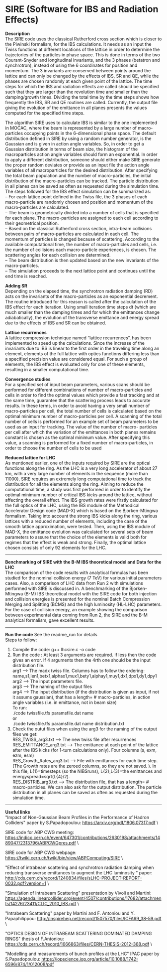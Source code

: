 # SIRE (Software for IBS and Radiation Effects)
**Description**\
The SIRE code uses the classical Rutherford cross section which is closer to the Piwinski
formalism, for the IBS calculations. It needs as an input the Twiss functions at different locations
of the lattice in order to determine the trajectories of the particles in phase space. This is done
in terms of the two Courant-Snyder and longitudinal invariants, and the 3 phases (betatron and
synchrotron), instead of using the 6 coordinates for position and momentum. The 3 invariants
are conserved between points around the lattice and can only be changed by the effects of IBS,
SR and QE, while the phases are chosen randomly at each given point of the lattice. The time
steps for which the IBS and radiation effects are called should be specified such that they are
larger than the revolution time and smaller than the damping/growth times. Dividing the total
time by the time steps shows how frequently the IBS, SR and QE routines are called. Currently,
the output file giving the evolution of the emittance in all planes presents the values computed
for the specified time steps.

The algorithm SIRE uses to calculate IBS is similar to the one implemented in MOCAC,
where the beam is represented by a large number of macro-particles occupying points in the
6-dimensional phase space. The default distribution defined in SIRE by using a random number
generator, is the Gaussian and is given in action angle variables. So, in order to get a Gaussian
distribution in terms of beam size, the histogram of the macroparticles action angle variables
should form an exponential. In order to apply a different
distribution, someone should either make SIRE generate the proper random deviates or provide
as an input file the action angle variables of all macroparticles for the desired distribution. After
specifying the total beam population and the number of macro-particles, the initial distribution
of the macro-particles can be tracked. The particle distribution in all planes can be saved as
often as requested during the simulation time.\
The steps followed for the IBS effect simulation can be summarized as:\
– For each lattice point defined in the Twiss file, the 3 phases of each macro-particle are
randomly chosen and position and momentum of the macro-particles are calculated.\
– The beam is geometrically divided into a number of cells that is specified for each plane. The
macro-particles are assigned to each cell according to their geometrical position.\
– Based on the classical Rutherford cross section, intra-beam collisions between pairs of
macro-particles are calculated in each cell. The momentum of particles is changed because
of scattering. According to the available computational time, the number of macro-particles
and cells, i.e. the number of collisions each macro-particle experiences, is chosen. The
scattering angles for each collision are determined.\
– The beam distribution is then updated based on the new invariants of the macro-particles.\
– The simulation proceeds to the next lattice point and continues until the end time is reached.

**Adding SR**\
Depending on the elapsed time, the synchrotron radiation damping (RD) acts on the invariants of the macro-particles as an exponential decrement. The routine introduced for this reason
is called after the calculation of the IBS effect for each iteration. Using small iteration time
steps dt (which are much smaller than the damping times and for which the emittances change
adiabatically), the evolution of the transverse emittance and energy spread due to the effects of
IBS and SR can be obtained.

**Lattice recurrences**\
A lattice compression technique named “lattice recurrences”, has been implemented to speed
up the calculations. Since the increase of the invariants due to IBS is linear to the first order
in the traveling time along an element, elements of the full lattice with optics functions differing
less than a specified precision value are considered equal. For such a group of elements, the IBS
effect is evaluated only for one of these elements, resulting in a smaller computational time.

**Convergence studies**\
For a specified set of input beam parameters, various scans should be performed for different combinations of number of macro-particles and cells in order to find the optimal values which provide
a fast tracking and at the same time, guarantee that the scattering process leads to accurate results. In these terms, in order to avoid having a very small number of macro-particles per cell,
the total number of cells is calculated based on the optimal minimum number of macro-particles per cell. A scanning of the total number of cells is performed for an example set of beam parameters
to be used as an input for tracking. The value of the number of macro-
particles per cell after which the variation of the emittances in both planes remains constant is
chosen as the optimal minimum value. After specifying this value, a scanning is performed for a
fixed number of macro-particles, in order to choose the number of cells to be used

**Reduced lattice for LHC**\
As mentioned earlier, one of the inputs required by SIRE are the optical functions along the ring.
As the LHC is a very long accelerator of about 27 km, with a very large number of elements in
the sequence (more than 11000), SIRE requires an extremely long computational time to track
the distribution for all the elements along the ring. Aiming to reduce the computational time,
a study was first performed in order to identify the optimal minimum number of critical IBS
kicks around the lattice, without affecting the overall effect. The IBS growth rates were firstly
calculated for the full optics of the LHC, using the IBS module of the Methodical Accelerator
Design code (MAD-X) which is based on the Bjorken-Mtingwa formalism.
Taking into account the strong IBS kicks along the ring, various lattices with a reduced
number of elements, including the case of the smooth lattice approximation, were tested. Then,
using the IBS module of MAD-X, the emittance evolution was calculated for several sets of beam
parameters to assure that the choice of the elements is valid both for regimes that the effect is
weak and strong. Finally, the optimal lattice chosen consists of only 92 elements for the LHC.
***
**Benchmarking of SIRE with the B-M IBS theoretical model and Data for the LHC**\
The comparison of the code results with analytical formulas has been studied for the
nominal collision energy (7 TeV) for various initial parameters cases. Also, a comparison of
LHC data from Run 2 with simulations performed with SIRE is discussed in. A benchmarking of the Bjorken-Mtingwa (B-M) IBS theoretical model with the SIRE code for
both injection and collision energies is presented for the nominal Batch Compression Merging
and Splitting (BCMS) and the high luminosity (HL-LHC) parameters. For the case
of collision energy, an example showing the comparison between experimental data coming from
Run 2, the SIRE and the B-M analytical formalism, gave excellent results.
***
**Run the code**
See the readme_run for details\
Steps to follow:
1. Compile the code:
  g++ lhcsire.c -o code
2. Run the code :
At least 3 arguments are required. If less then the code gives an error. If 4 arguments then the 4rth one should be the input distribution file.\
  arg1 --> The madx twiss file. Columns has to follow the ordering: name,s1,len1,betx1,alphax1,mux1,bety1,alphay1,muy1,dx1,dpx1,dy1,dpy1\
  arg2 --> The input parameters file. \
  arg3 --> The naming of the output files\
  arg4 --> The input distribution (if the distribution is given as input, if not it assums gaussian), that has a length= # macro-particles, in action angle variables (i.e. in emittance, not in beam size)\
To run:\
  ./code twissfile.tfs paramsfile.dat name\
  or\
  ./code twissfile.tfs paramsfile.dat name distribution.txt
3. Check the outut files when using the arg3 for the naming of the output files we get:\
  RES_TWISS_arg3.txt --> The new twiss file after recurrences\
  RES_EMITTANCE_arg3.txt --> The emittance at each point of the lattice after the IBS kicks (for 1-turn calculations only). Four columns (s, exm, ezm, esm)\
  RES_Growth_Rates_arg3.txt --> File with emittances for each time step. (The Growth rates are the zeroed columns, so they are not saved. ). In this file, L{1}=timesteps (so the NIBSruns), L{2},L{3}=the emittances and energyspread=sqrt(L{4}/2).\
  RES_DISTRIB_arg3.txt --> The distribution file, that has a length= # macro-particles. We can also ask for the output distribution. The particle distribution in all planes can be saved as often as requested during the simulation time.
  
***
**Useful links**\
"Impact of Non-Gaussian Beam Profiles in the Performance of Hadron Colliders" paper by S.Papadopoulou: https://arxiv.org/pdf/1806.07317.pdf \

SIRE code for ABP CWG meeting: https://indico.cern.ch/event/647301/contributions/2630198/attachments/1489047/2313796/ABPCWGpres.pdf  \

SIRE code for ABP CWG webpage: https://twiki.cern.ch/twiki/bin/view/ABPComputing/SIRE  \

"Effect of intrabeam scattering and synchrotron radiation damping when reducing transverse
emittances to augment the LHC luminosity " paper: http://cds.cern.ch/record/1240834/files/sLHC-PROJECT-REPORT-0032.pdf?version=1  \

"Simulation of Intrabeam Scattering" presentation by Vivoli and Martini: https://agenda.linearcollider.org/event/4507/contributions/17682/attachments/14276/23411/CLIC_2010_IBS.pdf  \

"Intrabeam Scattering" paper by Martini and F. Antoniou and Y. Papaphilippou: http://inspirehep.net/record/1507570/files/ICFA69_38-59.pdf \

"OPTICS DESIGN OF INTRABEAM SCATTERING DOMINATED
DAMPING RINGS" thesis of F.Antoniou: https://cds.cern.ch/record/1666863/files/CERN-THESIS-2012-368.pdf \

"Modelling and measurements of bunch profiles at
the LHC" IPAC paper by S.Papadopoulou: https://iopscience.iop.org/article/10.1088/1742-6596/874/1/012008/pdf

